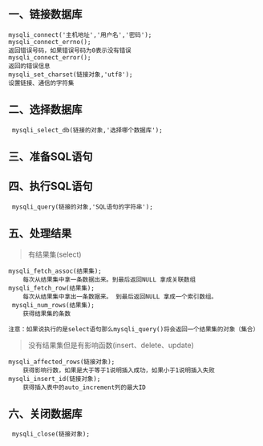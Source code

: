 ## 一、链接数据库

```
mysqli_connect('主机地址','用户名','密码');
mysqli_connect_errno();
返回错误号码，如果错误号码为0表示没有错误
mysqli_connect_error();
返回的错误信息
mysqli_set_charset(链接对象,'utf8');
设置链接、通信的字符集
```

## 二、选择数据库

```
 mysqli_select_db(链接的对象,'选择哪个数据库');
```

## 三、准备SQL语句

## 四、执行SQL语句

```
 mysqli_query(链接的对象,'SQL语句的字符串');
```

## 五、处理结果

> 有结果集\(select\)

```
mysqli_fetch_assoc(结果集);
    每次从结果集中拿一条数据出来。到最后返回NULL 拿成关联数组
mysqli_fetch_row(结果集);
    每次从结果集中拿出一条数据来。 到最后返回NULL 拿成一个索引数组。
 mysqli_num_rows(结果集);
    获得结果集的条数
 注意：如果说执行的是select语句那么mysqli_query()将会返回一个结果集的对象（集合）
```

> 没有结果集但是有影响函数\(insert、delete、update\)

```
mysqli_affected_rows(链接对象);
    获得影响行数，如果是大于等于1说明插入成功，如果小于1说明插入失败
mysqli_insert_id(链接对象);
    获得插入表中的auto_increment列的最大ID
```

## 六、关闭数据库

```
 mysqli_close(链接对象);
```



